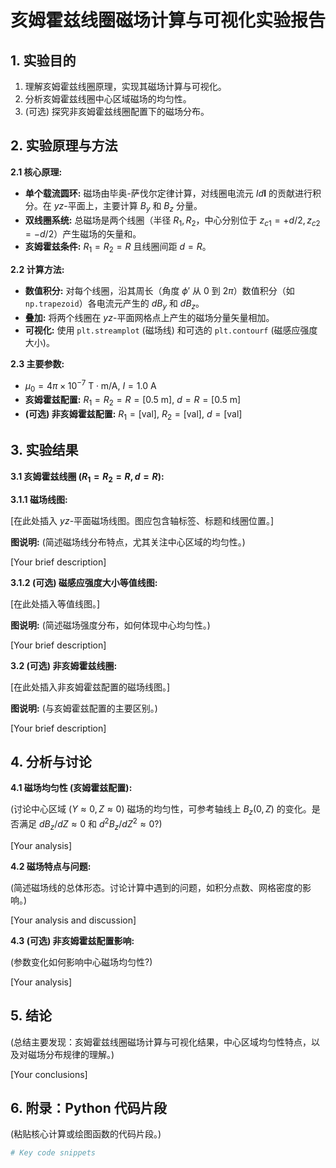 # 亥姆霍兹线圈磁场计算与可视化实验报告

## 1. 实验目的
1.  理解亥姆霍兹线圈原理，实现其磁场计算与可视化。
2.  分析亥姆霍兹线圈中心区域磁场的均匀性。
3.  (可选) 探究非亥姆霍兹线圈配置下的磁场分布。

## 2. 实验原理与方法

**2.1 核心原理:**
*   **单个载流圆环:** 磁场由毕奥-萨伐尔定律计算，对线圈电流元 $Id\mathbf{l}$ 的贡献进行积分。在 $yz$-平面上，主要计算 $B_y$ 和 $B_z$ 分量。
*   **双线圈系统:** 总磁场是两个线圈（半径 $R_1, R_2$，中心分别位于 $z_{c1}=+d/2, z_{c2}=-d/2$）产生磁场的矢量和。
*   **亥姆霍兹条件:** $R_1 = R_2 = R$ 且线圈间距 $d = R$。

**2.2 计算方法:**
*   **数值积分:** 对每个线圈，沿其周长（角度 $\phi'$ 从 $0$ 到 $2\pi$）数值积分（如 `np.trapezoid`）各电流元产生的 $dB_y$ 和 $dB_z$。
*   **叠加:** 将两个线圈在 $yz$-平面网格点上产生的磁场分量矢量相加。
*   **可视化:** 使用 `plt.streamplot` (磁场线) 和可选的 `plt.contourf` (磁感应强度大小)。

**2.3 主要参数:**
*   $\mu_0 = 4\pi \times 10^{-7} \text{ T}\cdot\text{m/A}$, $I = 1.0 \text{ A}$
*   **亥姆霍兹配置:** $R_1 = R_2 = R = [0.5 \text{ m}]$, $d = R = [0.5 \text{ m}]$
*   **(可选) 非亥姆霍兹配置:** $R_1 = [\text{val}]$, $R_2 = [\text{val}]$, $d = [\text{val}]$

## 3. 实验结果

**3.1 亥姆霍兹线圈 ($R_1=R_2=R, d=R$):**

**3.1.1 磁场线图:**

[在此处插入 $yz$-平面磁场线图。图应包含轴标签、标题和线圈位置。]

**图说明:** (简述磁场线分布特点，尤其关注中心区域的均匀性。)

[Your brief description]


**3.1.2 (可选) 磁感应强度大小等值线图:**

[在此处插入等值线图。]

**图说明:** (简述磁场强度分布，如何体现中心均匀性。)

[Your brief description]

**3.2 (可选) 非亥姆霍兹线圈:**

[在此处插入非亥姆霍兹配置的磁场线图。]

**图说明:** (与亥姆霍兹配置的主要区别。)

[Your brief description]

## 4. 分析与讨论

**4.1 磁场均匀性 (亥姆霍兹配置):**

(讨论中心区域 ($Y \approx 0, Z \approx 0$) 磁场的均匀性，可参考轴线上 $B_z(0,Z)$ 的变化。是否满足 $dB_z/dZ \approx 0$ 和 $d^2B_z/dZ^2 \approx 0$?)

[Your analysis]

**4.2 磁场特点与问题:**

(简述磁场线的总体形态。讨论计算中遇到的问题，如积分点数、网格密度的影响。)

[Your analysis and discussion]

**4.3 (可选) 非亥姆霍兹配置影响:**

(参数变化如何影响中心磁场均匀性?)

[Your analysis]

## 5. 结论

(总结主要发现：亥姆霍兹线圈磁场计算与可视化结果，中心区域均匀性特点，以及对磁场分布规律的理解。)

[Your conclusions]

## 6. 附录：Python 代码片段
(粘贴核心计算或绘图函数的代码片段。)
```python
# Key code snippets
```
